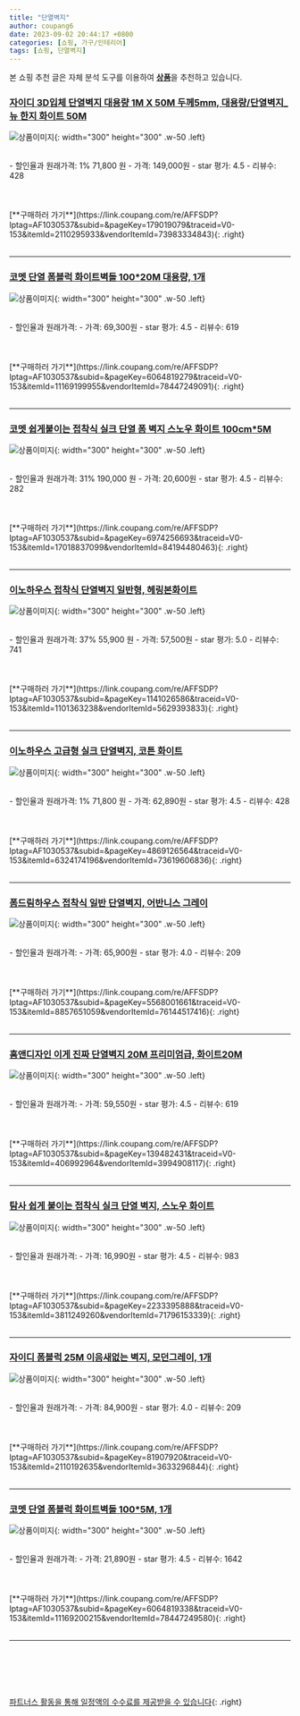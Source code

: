 ```yaml
---
title: "단열벽지"
author: coupang6
date: 2023-09-02 20:44:17 +0800
categories: [쇼핑, 가구/인테리어]
tags: [쇼핑, 단열벽지]
---
```


본 쇼핑 추천 글은 자체 분석 도구를 이용하여 [**상품**](https://link.coupang.com/a/bao1ui)을 추천하고 있습니다.

### [자이디 3D입체 단열벽지 대용량 1M X 50M 두께5mm, 대용량/단열벽지_뉴 한지 화이트 50M](https://link.coupang.com/re/AFFSDP?lptag=AF1030537&subid=&pageKey=179019079&traceid=V0-153&itemId=2110295933&vendorItemId=73983334843)

![상품이미지](https://thumbnail7.coupangcdn.com/thumbnails/remote/230x230ex/image/vendor_inventory/236b/c9b069f788a78048bf0cc75082adde7c2983849c0f2fcdab04568435b330.jpg){: width="300" height="300" .w-50 .left}


<br>
- 할인율과 원래가격: 1%  71,800   원
- 가격: 149,000원
- star 평가: 4.5
- 리뷰수: 428
<br>
<br>
<br>
<br>
[**구매하러 가기**](https://link.coupang.com/re/AFFSDP?lptag=AF1030537&subid=&pageKey=179019079&traceid=V0-153&itemId=2110295933&vendorItemId=73983334843){: .right}
<br>
<br>

---

### [코멧 단열 폼블럭 화이트벽돌 100*20M 대용량, 1개](https://link.coupang.com/re/AFFSDP?lptag=AF1030537&subid=&pageKey=6064819279&traceid=V0-153&itemId=11169199955&vendorItemId=78447249091)

![상품이미지](https://thumbnail6.coupangcdn.com/thumbnails/remote/230x230ex/image/retail/images/3870654583969518-bbc8970d-c751-4090-b1ea-05ce8d0c7ac0.jpg){: width="300" height="300" .w-50 .left}


<br>
- 할인율과 원래가격: 
- 가격: 69,300원
- star 평가: 4.5
- 리뷰수: 619
<br>
<br>
<br>
<br>
[**구매하러 가기**](https://link.coupang.com/re/AFFSDP?lptag=AF1030537&subid=&pageKey=6064819279&traceid=V0-153&itemId=11169199955&vendorItemId=78447249091){: .right}
<br>
<br>

---

### [코멧 쉽게붙이는 접착식 실크 단열 폼 벽지 스노우 화이트 100cm*5M](https://link.coupang.com/re/AFFSDP?lptag=AF1030537&subid=&pageKey=6974256693&traceid=V0-153&itemId=17018837099&vendorItemId=84194480463)

![상품이미지](https://thumbnail6.coupangcdn.com/thumbnails/remote/230x230ex/image/retail/images/6173440924294083-25a993b5-2a20-42b6-a33e-e2da369c0c12.jpg){: width="300" height="300" .w-50 .left}


<br>
- 할인율과 원래가격: 31%  190,000   원
- 가격: 20,600원
- star 평가: 4.5
- 리뷰수: 282
<br>
<br>
<br>
<br>
[**구매하러 가기**](https://link.coupang.com/re/AFFSDP?lptag=AF1030537&subid=&pageKey=6974256693&traceid=V0-153&itemId=17018837099&vendorItemId=84194480463){: .right}
<br>
<br>

---

### [이노하우스 접착식 단열벽지 일반형, 헤링본화이트](https://link.coupang.com/re/AFFSDP?lptag=AF1030537&subid=&pageKey=1141026586&traceid=V0-153&itemId=1101363238&vendorItemId=5629393833)

![상품이미지](https://thumbnail10.coupangcdn.com/thumbnails/remote/230x230ex/image/retail/images/27867031103827-bc15f020-cc8e-4b6d-af1f-0923f42dcef0.jpg){: width="300" height="300" .w-50 .left}


<br>
- 할인율과 원래가격: 37%  55,900   원
- 가격: 57,500원
- star 평가: 5.0
- 리뷰수: 741
<br>
<br>
<br>
<br>
[**구매하러 가기**](https://link.coupang.com/re/AFFSDP?lptag=AF1030537&subid=&pageKey=1141026586&traceid=V0-153&itemId=1101363238&vendorItemId=5629393833){: .right}
<br>
<br>

---

### [이노하우스 고급형 실크 단열벽지, 코튼 화이트](https://link.coupang.com/re/AFFSDP?lptag=AF1030537&subid=&pageKey=4869126564&traceid=V0-153&itemId=6324174196&vendorItemId=73619606836)

![상품이미지](https://thumbnail9.coupangcdn.com/thumbnails/remote/230x230ex/image/retail/images/2970578221927978-5c91ac10-00e8-4ccc-8b7a-8e8f1633ca0e.jpg){: width="300" height="300" .w-50 .left}


<br>
- 할인율과 원래가격: 1%  71,800   원
- 가격: 62,890원
- star 평가: 4.5
- 리뷰수: 428
<br>
<br>
<br>
<br>
[**구매하러 가기**](https://link.coupang.com/re/AFFSDP?lptag=AF1030537&subid=&pageKey=4869126564&traceid=V0-153&itemId=6324174196&vendorItemId=73619606836){: .right}
<br>
<br>

---

### [폼드림하우스 접착식 일반 단열벽지, 어반니스 그레이](https://link.coupang.com/re/AFFSDP?lptag=AF1030537&subid=&pageKey=5568001661&traceid=V0-153&itemId=8857651059&vendorItemId=76144517416)

![상품이미지](https://thumbnail6.coupangcdn.com/thumbnails/remote/230x230ex/image/rs_quotation_api/yheovo22/e56675ff4e2f4de69cdee00b5465b393.jpg){: width="300" height="300" .w-50 .left}


<br>
- 할인율과 원래가격: 
- 가격: 65,900원
- star 평가: 4.0
- 리뷰수: 209
<br>
<br>
<br>
<br>
[**구매하러 가기**](https://link.coupang.com/re/AFFSDP?lptag=AF1030537&subid=&pageKey=5568001661&traceid=V0-153&itemId=8857651059&vendorItemId=76144517416){: .right}
<br>
<br>

---

### [홈앤디자인 이게 진짜 단열벽지 20M 프리미엄급, 화이트20M](https://link.coupang.com/re/AFFSDP?lptag=AF1030537&subid=&pageKey=139482431&traceid=V0-153&itemId=406992964&vendorItemId=3994908117)

![상품이미지](https://thumbnail6.coupangcdn.com/thumbnails/remote/230x230ex/image/vendor_inventory/46c3/d94a1893ddfe09753562148af780d92f950b144e40df02c15abde5ae7d10.jpg){: width="300" height="300" .w-50 .left}


<br>
- 할인율과 원래가격: 
- 가격: 59,550원
- star 평가: 4.5
- 리뷰수: 619
<br>
<br>
<br>
<br>
[**구매하러 가기**](https://link.coupang.com/re/AFFSDP?lptag=AF1030537&subid=&pageKey=139482431&traceid=V0-153&itemId=406992964&vendorItemId=3994908117){: .right}
<br>
<br>

---

### [탐사 쉽게 붙이는 접착식 실크 단열 벽지, 스노우 화이트](https://link.coupang.com/re/AFFSDP?lptag=AF1030537&subid=&pageKey=2233395888&traceid=V0-153&itemId=3811249260&vendorItemId=71796153339)

![상품이미지](https://thumbnail7.coupangcdn.com/thumbnails/remote/230x230ex/image/retail/images/156504793348311-7931d944-d837-47f3-bca6-22312e6829a5.jpg){: width="300" height="300" .w-50 .left}


<br>
- 할인율과 원래가격: 
- 가격: 16,990원
- star 평가: 4.5
- 리뷰수: 983
<br>
<br>
<br>
<br>
[**구매하러 가기**](https://link.coupang.com/re/AFFSDP?lptag=AF1030537&subid=&pageKey=2233395888&traceid=V0-153&itemId=3811249260&vendorItemId=71796153339){: .right}
<br>
<br>

---

### [자이디 폼블럭 25M 이음새없는 벽지, 모던그레이, 1개](https://link.coupang.com/re/AFFSDP?lptag=AF1030537&subid=&pageKey=81907920&traceid=V0-153&itemId=2110192635&vendorItemId=3633296844)

![상품이미지](https://thumbnail7.coupangcdn.com/thumbnails/remote/230x230ex/image/vendor_inventory/65fe/74a04f090ee77a2700f99519a238ddc79250437f04216cce6937c7e806aa.jpg){: width="300" height="300" .w-50 .left}


<br>
- 할인율과 원래가격: 
- 가격: 84,900원
- star 평가: 4.0
- 리뷰수: 209
<br>
<br>
<br>
<br>
[**구매하러 가기**](https://link.coupang.com/re/AFFSDP?lptag=AF1030537&subid=&pageKey=81907920&traceid=V0-153&itemId=2110192635&vendorItemId=3633296844){: .right}
<br>
<br>

---

### [코멧 단열 폼블럭 화이트벽돌 100*5M, 1개](https://link.coupang.com/re/AFFSDP?lptag=AF1030537&subid=&pageKey=6064819338&traceid=V0-153&itemId=11169200215&vendorItemId=78447249580)

![상품이미지](https://thumbnail8.coupangcdn.com/thumbnails/remote/230x230ex/image/retail/images/3870569550439856-88598a20-e09f-4fda-ae18-1944e27d3240.jpg){: width="300" height="300" .w-50 .left}


<br>
- 할인율과 원래가격: 
- 가격: 21,890원
- star 평가: 4.5
- 리뷰수: 1642
<br>
<br>
<br>
<br>
[**구매하러 가기**](https://link.coupang.com/re/AFFSDP?lptag=AF1030537&subid=&pageKey=6064819338&traceid=V0-153&itemId=11169200215&vendorItemId=78447249580){: .right}
<br>
<br>

---
<br><br><br><br><br> [파트너스 활동을 통해 일정액의 수수료를 제공받을 수 있습니다](https://link.coupang.com/a/bao1ui){: .right}